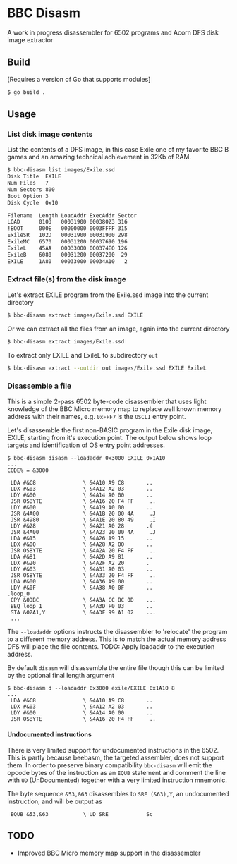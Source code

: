 # BBC Disasm

A work in progress disassembler for 6502 programs and Acorn DFS disk image extractor

## Build

[Requires a version of Go that supports modules]

```bash
$ go build .
```

## Usage

### List disk image contents
List the contents of a DFS image, in this case Exile one of my favorite BBC B games and an amazing technical achievement in 32Kb of RAM.

```bash
$ bbc-disasm list images/Exile.ssd
Disk Title  EXILE
Num Files   7
Num Sectors 800
Boot Option 3
Disk Cycle  0x10

Filename  Length LoadAddr ExecAddr Sector
LOAD      0103   00031900 00038023 316
!BOOT     000E   00000000 0003FFFF 315
ExileSR   102D   00031900 00031900 298
ExileMC   6570   00031200 00037690 196
ExileL    45AA   00033000 000374E0 126
ExileB    6080   00031200 00037200  29
EXILE     1A80   00033000 00034A10   2
```

### Extract file(s) from the disk image

Let's extract EXILE program from the Exile.ssd image into the current directory

```bash
$ bbc-disasm extract images/Exile.ssd EXILE
```

Or we can extract all the files from an image, again into the current directory

```bash
$ bbc-disasm extract images/Exile.ssd
```

To extract only EXILE and ExileL to subdirectory `out`

```bash
$ bbc-disasm extract --outdir out images/Exile.ssd EXILE ExileL
```

### Disassemble a file

This is a simple 2-pass 6502 byte-code disassembler that uses light knowledge of the BBC Micro memory map to replace well known memory address with their names, e.g. `0xFFF7` is the `OSCLI` entry point.

Let's disassemble the first non-BASIC program in the Exile disk image, EXILE, starting from it's execution point. The output below shows loop targets and identification of OS entry point addresses.

```
$ bbc-disasm disasm --loadaddr 0x3000 EXILE 0x1A10
...
CODE% = &3000

 LDA #&C8               \ &4A10 A9 C8       ..
 LDX #&03               \ &4A12 A2 03       ..
 LDY #&00               \ &4A14 A0 00       ..
 JSR OSBYTE             \ &4A16 20 F4 FF     ..
 LDY #&00               \ &4A19 A0 00       ..
 JSR &4A00              \ &4A1B 20 00 4A     .J
 JSR &4980              \ &4A1E 20 80 49     .I
 LDY #&28               \ &4A21 A0 28       .(
 JSR &4A00              \ &4A23 20 00 4A     .J
 LDA #&15               \ &4A26 A9 15       ..
 LDX #&00               \ &4A28 A2 00       ..
 JSR OSBYTE             \ &4A2A 20 F4 FF     ..
 LDA #&81               \ &4A2D A9 81       ..
 LDX #&20               \ &4A2F A2 20       .
 LDY #&03               \ &4A31 A0 03       ..
 JSR OSBYTE             \ &4A33 20 F4 FF     ..
 LDA #&00               \ &4A36 A9 00       ..
 LDY #&0F               \ &4A38 A0 0F       ..
.loop_0
 CPY &0DBC              \ &4A3A CC BC 0D    ...
 BEQ loop_1             \ &4A3D F0 03       ..
 STA &02A1,Y            \ &4A3F 99 A1 02    ...
 ...
```

The `--loadaddr` options instructs the disassembler to 'relocate' the program to a different memory address. This is to match the actual memory address DFS will place the file contents. TODO: Apply loadaddr to the execution address.

By default `disasm` will disassemble the entire file though this can be limited by the optional final length argument

```
$ bbc-disasm d --loadaddr 0x3000 exile/EXILE 0x1A10 8
...
 LDA #&C8               \ &4A10 A9 C8       ..
 LDX #&03               \ &4A12 A2 03       ..
 LDY #&00               \ &4A14 A0 00       ..
 JSR OSBYTE             \ &4A16 20 F4 FF     ..
```

#### Undocumented instructions

There is very limited support for undocumented instructions in the 6502. This is partly because beebasm, the targeted assembler, does not support them. In order to preserve binary compatibility `bbc-disasm` will emit the opcode bytes of the instruction as an `EQUB` statement and comment the line with `UD` (UnDocumented) together with a very limited instruction mnemonic.

The byte sequence `&53,&63` disassembles to `SRE (&63),Y`, an undocumented instruction, and will be output as
```
 EQUB &53,&63           \ UD SRE            Sc
```

## TODO

* Improved BBC Micro memory map support in the disassembler
